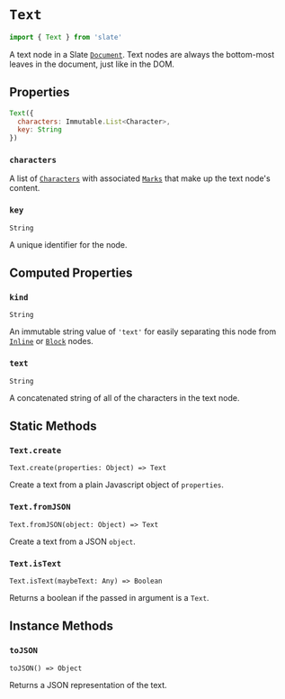 
# `Text`

```js
import { Text } from 'slate'
```

A text node in a Slate [`Document`](./document.md). Text nodes are always the bottom-most leaves in the document, just like in the DOM.


## Properties

```js
Text({
  characters: Immutable.List<Character>,
  key: String
})
```

### `characters`

A list of [`Characters`](./character.md) with associated [`Marks`](./mark.md) that make up the text node's content.

### `key`
`String`

A unique identifier for the node.


## Computed Properties

### `kind`
`String`

An immutable string value of `'text'` for easily separating this node from [`Inline`](./inline.md) or [`Block`](./block.md) nodes.

### `text`
`String`

A concatenated string of all of the characters in the text node.


## Static Methods

### `Text.create`
`Text.create(properties: Object) => Text`

Create a text from a plain Javascript object of `properties`.

### `Text.fromJSON`
`Text.fromJSON(object: Object) => Text`

Create a text from a JSON `object`.

### `Text.isText`
`Text.isText(maybeText: Any) => Boolean`

Returns a boolean if the passed in argument is a `Text`.


## Instance Methods

### `toJSON`
`toJSON() => Object`

Returns a JSON representation of the text.
